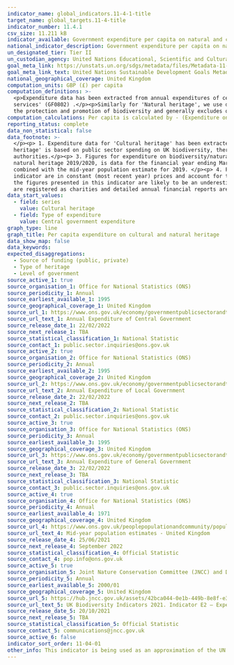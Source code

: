 ```yaml
---
indicator_name: global_indicators.11-4-1-title
target_name: global_targets.11-4-title
indicator_number: 11.4.1
csv_size: 11.211 kB
indicator_available: Government expenditure per capita on natural and cultural heritage
national_indicator_description: Government expenditure per capita on natural and cultural heritage with a detailed breakdown of spending in both areas and by level of government.
un_designated_tier: Tier II
un_custodian_agency: United Nations Educational, Scientific and Cultural Organization (UNESCO)
goal_meta_link: https://unstats.un.org/sdgs/metadata/files/Metadata-11-04-01.pdf
goal_meta_link_text: United Nations Sustainable Development Goals Metadata (PDF 4.0 MB)
national_geographical_coverage: United Kingdom
computation_units: GBP (£) per capita
computation_definitions: >-
  <p>Expenditure data has been extracted from annual expenditures of central and local government using UN Classification of the Functions of Government (COFOG) codes. </p><p> In this context, to approximate spending on 'Cultural heritage' we include that which is defined under 'Cultural
  services' (GF0802) .</p><p>Similarly for 'Natural heritage', we use data that reflects central Government expenditure on UK biodiversity. However, this does not include some aspects of the full definition provided in the UN metadata. This data only includes spending provided solely for
  the protection and promotion of biodiversity and generally excludes operational costs. </p><p> An 'NGO' refers to a 'Non-governmental organisation'.</p>
computation_calculations: Per capita is calculated by - (Expenditure on 'cultural heritage' or 'natural heritage' / UK Mid-Year Population)*1,000,000
reporting_status: complete
data_non_statistical: false
data_footnote: >-
  </p><p> 1. Expenditure data for 'Cultural heritage' has been extracted from annual expenditures of central and local government using UN Classification of the Functions of Government (COFOG) codes for 'Cultural services' GF0802.</p> 2.     Data for government expenditure on 'Natural
  heritage' is based on public sector spending on UK biodiversity, therefore it only includes spending provided solely for the protection and promotion of biodiversity and generally excludes operational costs. It includes spending by central government and not that by local
  authorities.</p><p> 3. Figures for expenditure on biodiversity/natural heritage are presented as financial year data. For expenditure on cultural heritage they are presented as calendar year data, as they are produced as such in the source publications. For example, data we present for
  natural heritage 2019/2020, is data for the financial year ending March 2020 and has been combined with the mid-year population estimates for 2019 to calculate a per capita expenditure figure. The data we present for cultural heritage refers to the calendar year 2019 and has been
  combined with the mid-year population estimate for 2019. </p><p> 4. Figures for UK public sector and NGO expenditure on biodiversity in the source publication are deflated using the UK Gross Domestic Product (GDP) deflator. Therefore, per capita expenditure figures presented in this
  indicator are in constant (most recent year) prices and account for the effects of inflation.</p><p> 5. Given the large number of UK public sector organisations funding activities related to biodiversity and the complexities involved in both defining and identifying relevant expenditure,
  the figures presented in this indicator are likely to be an underestimation of total biodiversity spend by the UK public sector.</p><p> 6. The data reported for NGOs is collated predominantly from published annual accounts/financial reports. Almost all of the NGOs included in this data
  are registered as charities and detailed annual financial reports are published on the Charity Commission website. </p>
data_start_values:
  - field: series
    value: Cultural heritage
  - field: Type of expenditure
    value: Central government expenditure
graph_type: line
graph_title: Per capita expenditure on cultural and natural heritage
data_show_map: false
data_keywords:
expected_disaggregations:
  - Source of funding (public, private)
  - Type of heritage
  - Level of government
source_active_1: true
source_organisation_1: Office for National Statistics (ONS)
source_periodicity_1: Annual
source_earliest_available_1: 1995
source_geographical_coverage_1: United Kingdom
source_url_1: https://www.ons.gov.uk/economy/governmentpublicsectorandtaxes/publicspending/datasets/esatable11annualexpenditureofcentralgovernment
source_url_text_1: Annual Expenditure of Central Government
source_release_date_1: 22/02/2022
source_next_release_1: TBA
source_statistical_classification_1: National Statistic
source_contact_1: public.sector.inquiries@ons.gov.uk
source_active_2: true
source_organisation_2: Office for National Statistics (ONS)
source_periodicity_2: Annual
source_earliest_available_2: 1995
source_geographical_coverage_2: United Kingdom
source_url_2: https://www.ons.gov.uk/economy/governmentpublicsectorandtaxes/publicspending/datasets/esatable11annualexpenditurelocalgovernment
source_url_text_2: Annual Expenditure of Local Government
source_release_date_2: 22/02/2022
source_next_release_2: TBA
source_statistical_classification_2: National Statistic
source_contact_2: public.sector.inquiries@ons.gov.uk
source_active_3: true
source_organisation_3: Office for National Statistics (ONS)
source_periodicity_3: Annual
source_earliest_available_3: 1995
source_geographical_coverage_3: United Kingdom
source_url_3: https://www.ons.gov.uk/economy/governmentpublicsectorandtaxes/publicspending/datasets/esatable11annualexpenditureofgeneralgovernment
source_url_text_3: Annual Expenditure of General Government
source_release_date_3: 22/02/2022
source_next_release_3: TBA
source_statistical_classification_3: National Statistic
source_contact_3: public.sector.inquiries@ons.gov.uk
source_active_4: true
source_organisation_4: Office for National Statistics (ONS)
source_periodicity_4: Annual
source_earliest_available_4: 1971
source_geographical_coverage_4: United Kingdom
source_url_4: https://www.ons.gov.uk/peoplepopulationandcommunity/populationandmigration/populationestimates/timeseries/ukpop/pop
source_url_text_4: Mid-year population estimates - United Kingdom
source_release_date_4: 25/06/2021
source_next_release_4: September 2022
source_statistical_classification_4: Official Statistic 
source_contact_4: pop.info@ons.gov.uk
source_active_5: true
source_organisation_5: Joint Nature Conservation Committee (JNCC) and Department for Environment, Food and Rural Affairs (DEFRA)
source_periodicity_5: Annual
source_earliest_available_5: 2000/01
source_geographical_coverage_5: United Kingdom
source_url_5: https://hub.jncc.gov.uk/assets/42bca044-0e1b-449b-8e8f-e357e65e3822
source_url_text_5: UK Biodiversity Indicators 2021. Indicator E2 – Expenditure on UK and international biodiversity
source_release_date_5: 20/10/2021
source_next_release_5: TBA
source_statistical_classification_5: Official Statistic
source_contact_5: communications@jncc.gov.uk
source_active_6: false
indicator_sort_order: 11-04-01
other_info: This indicator is being used as an approximation of the UN SDG Indicator. Where possible, we will work to identify or develop UK data to meet the global indicator specification. This indicator has been identified in collaboration with topic experts.
---
```

